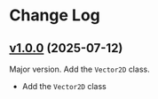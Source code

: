 # Change Log

## [v1.0.0](https://github.com/thewizardplusplus/luamath/tree/v1.0.0) (2025-07-12)

Major version. Add the `Vector2D` class.

- Add the `Vector2D` class
